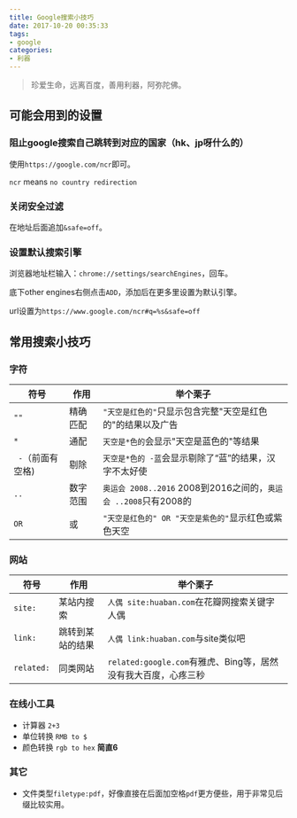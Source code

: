 ```yaml
---
title: Google搜索小技巧
date: 2017-10-20 00:35:33
tags:
- google
categories:
- 利器
---
```

>珍爱生命，远离百度，善用利器，阿弥陀佛。

## 可能会用到的设置

### 阻止google搜索自己跳转到对应的国家（hk、jp呀什么的）

使用`https://google.com/ncr`即可。

`ncr` means `no country redirection`

### 关闭安全过滤

在地址后面追加`&safe=off`。


### 设置默认搜索引擎

浏览器地址栏输入：`chrome://settings/searchEngines`，回车。

底下other engines右侧点击`ADD`，添加后在更多里设置为默认引擎。

url设置为`https://www.google.com/ncr#q=%s&safe=off`

## 常用搜索小技巧
<!-- more -->
### 字符

| 符号 | 作用 | 举个栗子 |
| ---- | ------ | ------ |
|`""`|精确匹配| `"天空是红色的"`只显示包含完整"天空是红色的"的结果以及广告|
|`*`|通配|`天空是*色的`会显示"天空是蓝色的"等结果|
|` -`（前面有空格)|剔除|`天空是*色的 -蓝`会显示剔除了“蓝”的结果，汉字不太好使|
|`..`|数字范围|`奥运会 2008..2016` 2008到2016之间的，`奥运会 ..2008`只有2008的|
|`OR`|或|`"天空是红色的" OR "天空是紫色的"`显示红色或紫色天空|

### 网站

| 符号 | 作用 | 举个栗子 |
| ---- | ------ | ------ |
|`site:`|某站内搜索| `人偶 site:huaban.com`在花瓣网搜索关键字人偶|
|`link:`|跳转到某站的结果|`人偶 link:huaban.com`与site类似吧|
|`related:`|同类网站|`related:google.com`有雅虎、Bing等，居然没有我大百度，心疼三秒|

### 在线小工具

* 计算器 `2+3`
* 单位转换 `RMB to $`
* 颜色转换 `rgb to hex` **简直6**

### 其它

* 文件类型`filetype:pdf`，好像直接在后面加空格`pdf`更方便些，用于非常见后缀比较实用。

